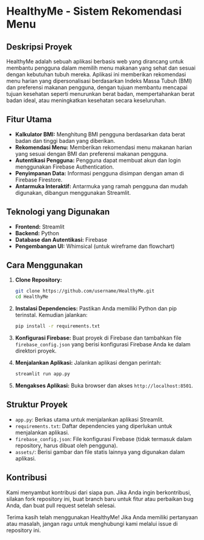 # HealthyMe - Sistem Rekomendasi Menu

## Deskripsi Proyek
HealthyMe adalah sebuah aplikasi berbasis web yang dirancang untuk membantu pengguna dalam memilih menu makanan yang sehat dan sesuai dengan kebutuhan tubuh mereka. Aplikasi ini memberikan rekomendasi menu harian yang dipersonalisasi berdasarkan Indeks Massa Tubuh (BMI) dan preferensi makanan pengguna, dengan tujuan membantu mencapai tujuan kesehatan seperti menurunkan berat badan, mempertahankan berat badan ideal, atau meningkatkan kesehatan secara keseluruhan.

## Fitur Utama
- **Kalkulator BMI:** Menghitung BMI pengguna berdasarkan data berat badan dan tinggi badan yang diberikan.
- **Rekomendasi Menu:** Memberikan rekomendasi menu makanan harian yang sesuai dengan BMI dan preferensi makanan pengguna.
- **Autentikasi Pengguna:** Pengguna dapat membuat akun dan login menggunakan Firebase Authentication.
- **Penyimpanan Data:** Informasi pengguna disimpan dengan aman di Firebase Firestore.
- **Antarmuka Interaktif:** Antarmuka yang ramah pengguna dan mudah digunakan, dibangun menggunakan Streamlit.

## Teknologi yang Digunakan
- **Frontend:** Streamlit
- **Backend:** Python
- **Database dan Autentikasi:** Firebase
- **Pengembangan UI:** Whimsical (untuk wireframe dan flowchart)

## Cara Menggunakan
1. **Clone Repository:**
   ```bash
   git clone https://github.com/username/HealthyMe.git
   cd HealthyMe
   ```

2. **Instalasi Dependencies:**
   Pastikan Anda memiliki Python dan pip terinstal. Kemudian jalankan:
   ```bash
   pip install -r requirements.txt
   ```

3. **Konfigurasi Firebase:**
   Buat proyek di Firebase dan tambahkan file `firebase_config.json` yang berisi konfigurasi Firebase Anda ke dalam direktori proyek.

4. **Menjalankan Aplikasi:**
   Jalankan aplikasi dengan perintah:
   ```bash
   streamlit run app.py
   ```

5. **Mengakses Aplikasi:**
   Buka browser dan akses `http://localhost:8501`.

## Struktur Proyek
- `app.py`: Berkas utama untuk menjalankan aplikasi Streamlit.
- `requirements.txt`: Daftar dependencies yang diperlukan untuk menjalankan aplikasi.
- `firebase_config.json`: File konfigurasi Firebase (tidak termasuk dalam repository, harus dibuat oleh pengguna).
- `assets/`: Berisi gambar dan file statis lainnya yang digunakan dalam aplikasi.

## Kontribusi
Kami menyambut kontribusi dari siapa pun. Jika Anda ingin berkontribusi, silakan fork repository ini, buat branch baru untuk fitur atau perbaikan bug Anda, dan buat pull request setelah selesai.

Terima kasih telah menggunakan HealthyMe! Jika Anda memiliki pertanyaan atau masalah, jangan ragu untuk menghubungi kami melalui issue di repository ini.

